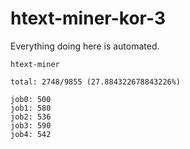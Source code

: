 # htext-miner-kor-3

Everything doing here is automated.

```
htext-miner

total: 2748/9855 (27.884322678843226%)

job0: 500
job1: 580
job2: 536
job3: 590
job4: 542
```
